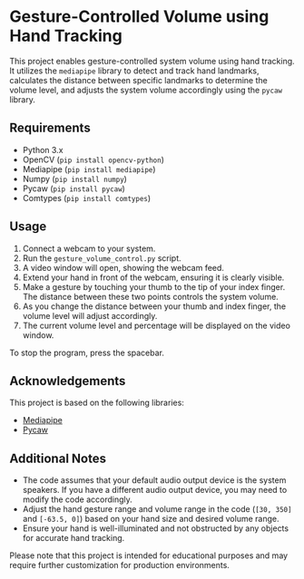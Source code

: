 # Gesture-Controlled Volume using Hand Tracking

This project enables gesture-controlled system volume using hand tracking. It utilizes the `mediapipe` library to detect and track hand landmarks, calculates the distance between specific landmarks to determine the volume level, and adjusts the system volume accordingly using the `pycaw` library.

## Requirements

- Python 3.x
- OpenCV (`pip install opencv-python`)
- Mediapipe (`pip install mediapipe`)
- Numpy (`pip install numpy`)
- Pycaw (`pip install pycaw`)
- Comtypes (`pip install comtypes`)

## Usage

1. Connect a webcam to your system.
2. Run the `gesture_volume_control.py` script.
3. A video window will open, showing the webcam feed.
4. Extend your hand in front of the webcam, ensuring it is clearly visible.
5. Make a gesture by touching your thumb to the tip of your index finger. The distance between these two points controls the system volume.
6. As you change the distance between your thumb and index finger, the volume level will adjust accordingly.
7. The current volume level and percentage will be displayed on the video window.

To stop the program, press the spacebar.

## Acknowledgements

This project is based on the following libraries:

- [Mediapipe](https://github.com/google/mediapipe)
- [Pycaw](https://github.com/AndreMiras/pycaw)

## Additional Notes

- The code assumes that your default audio output device is the system speakers. If you have a different audio output device, you may need to modify the code accordingly.
- Adjust the hand gesture range and volume range in the code (`[30, 350]` and `[-63.5, 0]`) based on your hand size and desired volume range.
- Ensure your hand is well-illuminated and not obstructed by any objects for accurate hand tracking.

Please note that this project is intended for educational purposes and may require further customization for production environments.
